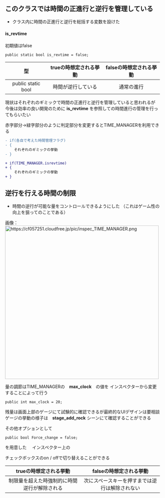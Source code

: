 
## このクラスでは時間の正進行と逆行を管理している

-  クラス内に時間の正進行と逆行を総括する変数を設けた
#### is_revtime　

初期値はfalse
```
public static bool is_revtime = false;
```

|型|trueの時想定される挙動|falseの時想定される挙動|
|:--:|:--:|:--:|
|public static bool|時間が逆行している|通常の進行|

現状はそれぞれのギミックで時間の正進行と逆行を管理していると思われるが
今後は効率の良い開発のために __is_revtime__ を参照しての時間進行の管理を行ってもらいたい

赤字部分→緑字部分のように判定部分を変更するとTIME_MANAGERを利用できる

```diff
- if(各自で考えた時間管理フラグ)
- {
	それぞれのギミックの挙動
- }

+ if(TIME_MANAGER.isrevtime)
+ {
	それぞれのギミックの挙動
+ }
```


## 逆行を行える時間の制限

- 時間の逆行が可能な量をコントロールできるようにした
（これはゲーム性の向上を狙ってのことである）

画像： <img width="500" alt="https://cf057251.cloudfree.jp/pic/inspec_TIME_MANAGER.png" src="https://cf057251.cloudfree.jp/pic/inspec_TIME_MANAGER.png">


量の調節はTIME_MANAGERの　__max_clock__　の値を
インスペクターから変更することによって行う

```
public int max_clock = 20;
```


残量は画面上部のゲージにて試験的に確認できるが最終的なUIデザインは要相談
ゲージの挙動の様子は　__stage_add_rock__ シーンにて確認することができる

その他オプションとして

```
public bool Force_change = false;
```
を用意した　
インスペクター上の

チェックボックスのon / offで切り替えることができる

|trueの時想定される挙動|falseの時想定される挙動|
|:--:|:--:|
|制限量を超えた時強制的に時間逆行が解除される|次にスペースキーを押すまでは逆行は解除されない|